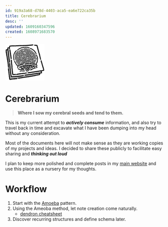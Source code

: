 ```yaml
---
id: 919a3a68-d78d-4403-aca5-ea6e722ca35b
title: Cerebrarium
desc: ''
updated: 1609160347596
created: 1608971683570
---
```



![](/assets/images/2020-12-20-14-44-18.png)
# Cerebrarium

> **Where I sow my cerebral seeds and tend to them.**

This is my current attempt to _**actively consume**_ information,
and also try to travel back in time and excavate what I have been dumping into my head without any consideration.

Most of the documents here will not make sense as they are working copies of my projects and ideas. I decided to share these publicly to facilitate easy sharing and _**thinking out loud**_

I plan to keep more polished and complete posts in my [main website](https://markhyunikchoi.com) and use this place as a nursery for my thoughts.

# Workflow

1. Start with the [Amoeba](https://www.dendron.so/notes/e780000d-c784-4945-8e42-35218a3ecf10.html) pattern.
2. Using the Ameoba method, let note creation come naturally.
    - [dendron cheatsheet](https://www.dendron.so/notes/f9540bb6-7a5a-46db-ae7c-e1a606f28c73.html)
3. Discover recurring structures and define schema later.
